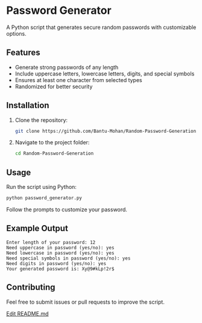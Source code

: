 # Password Generator

A Python script that generates secure random passwords with customizable options.

## Features

- Generate strong passwords of any length
- Include uppercase letters, lowercase letters, digits, and special symbols
- Ensures at least one character from selected types
- Randomized for better security

## Installation

1. Clone the repository:
   ```sh
   git clone https://github.com/Bantu-Mohan/Random-Password-Generation.git
   ```
2. Navigate to the project folder:
   ```sh
   cd Random-Password-Generation
   ```

## Usage

Run the script using Python:

```sh
python password_generator.py
```

Follow the prompts to customize your password.

## Example Output

```
Enter length of your password: 12
Need uppercase in password (yes/no): yes
Need lowercase in password (yes/no): yes
Need special symbols in password (yes/no): yes
Need digits in password (yes/no): yes
Your generated password is: Xy@9#kLp!2r$
```

## Contributing

Feel free to submit issues or pull requests to improve the script.

[Edit README.md](https://github.com/Bantu-Mohan/Random-Password-Generation/edit/main/README.md)




